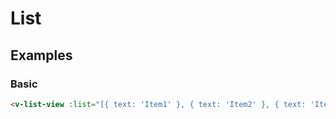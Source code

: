 # List

## Examples
### Basic

``` html
<v-list-view :list="[{ text: 'Item1' }, { text: 'Item2' }, { text: 'Item3' }]" />
```
